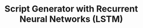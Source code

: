 ---
title: Script Generator with Recurrent Neural Networks (LSTM)
github: https://github.com/Agewerc/data-processing-big-data/tree/master/Machine%20Learning%20Algorithms
image: /assets/images/text.PNG
description: An RNN built on PyTorch to process text. You can use it to generate new episodes of your favourite TV show, based on old scripts.
layout: post
---